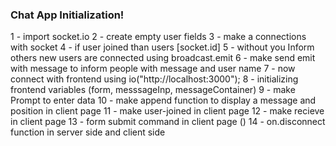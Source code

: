 ### Chat App Initialization!
1 - import socket.io
2 - create empty user fields
3 - make a connections with socket
4 - if user joined than users [socket.id]
5 - without you Inform others new users are connected using broadcast.emit
6 - make send emit with message to inform people with message and user name
7 - now connect with frontend using io("http://localhost:3000");
8 - initializing frontend variables (form, messsageInp, messageContainer)
9 - make Prompt to enter data
10 - make append function to display a message and position in client page
11 -  make user-joined in client page
12 - make recieve in client page
13 - form submit command in client page ()
14 - on.disconnect function in server side and client side